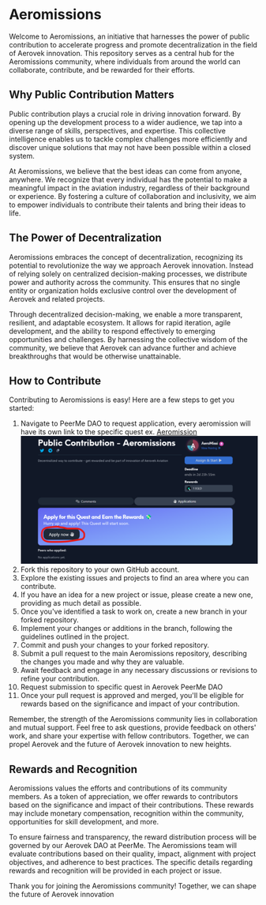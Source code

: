 # Aeromissions
Welcome to Aeromissions, an initiative that harnesses the power of public contribution to accelerate progress and promote decentralization in the field of Aerovek innovation. This repository serves as a central hub for the Aeromissions community, where individuals from around the world can collaborate, contribute, and be rewarded for their efforts.

## Why Public Contribution Matters
Public contribution plays a crucial role in driving innovation forward. By opening up the development process to a wider audience, we tap into a diverse range of skills, perspectives, and expertise. This collective intelligence enables us to tackle complex challenges more efficiently and discover unique solutions that may not have been possible within a closed system.

At Aeromissions, we believe that the best ideas can come from anyone, anywhere. We recognize that every individual has the potential to make a meaningful impact in the aviation industry, regardless of their background or experience. By fostering a culture of collaboration and inclusivity, we aim to empower individuals to contribute their talents and bring their ideas to life.

## The Power of Decentralization
Aeromissions embraces the concept of decentralization, recognizing its potential to revolutionize the way we approach Aerovek innovation. Instead of relying solely on centralized decision-making processes, we distribute power and authority across the community. This ensures that no single entity or organization holds exclusive control over the development of Aerovek and related projects.

Through decentralized decision-making, we enable a more transparent, resilient, and adaptable ecosystem. It allows for rapid iteration, agile development, and the ability to respond effectively to emerging opportunities and challenges. By harnessing the collective wisdom of the community, we believe that Aerovek can advance further and achieve breakthroughs that would be otherwise unattainable.

## How to Contribute
Contributing to Aeromissions is easy! Here are a few steps to get you started:

1. Navigate to PeerMe DAO to request application, every aeromission will have its own link to the specific quest ex. [Aeromission](https://peerme.io/quests/WyEB5wvJm48D) 
![Aeromissions](image/aeromissions.png)
3. Fork this repository to your own GitHub account.
4. Explore the existing issues and projects to find an area where you can contribute.
5. If you have an idea for a new project or issue, please create a new one, providing as much detail as possible.
6. Once you've identified a task to work on, create a new branch in your forked repository.
7. Implement your changes or additions in the branch, following the guidelines outlined in the project.
8. Commit and push your changes to your forked repository.
9. Submit a pull request to the main Aeromissions repository, describing the changes you made and why they are valuable.
10. Await feedback and engage in any necessary discussions or revisions to refine your contribution.
11. Request submission to specific quest in Aerovek PeerMe DAO
12. Once your pull request is approved and merged, you'll be eligible for rewards based on the significance and impact of your contribution.

Remember, the strength of the Aeromissions community lies in collaboration and mutual support. Feel free to ask questions, provide feedback on others' work, and share your expertise with fellow contributors. Together, we can propel Aerovek and the future of Aerovek innovation to new heights.

## Rewards and Recognition
Aeromissions values the efforts and contributions of its community members. As a token of appreciation, we offer rewards to contributors based on the significance and impact of their contributions. These rewards may include monetary compensation, recognition within the community, opportunities for skill development, and more.

To ensure fairness and transparency, the reward distribution process will be governed by our Aerovek DAO at PeerMe. The Aeromissions team will evaluate contributions based on their quality, impact, alignment with project objectives, and adherence to best practices. The specific details regarding rewards and recognition will be provided in each project or issue.

Thank you for joining the Aeromissions community! Together, we can shape the future of Aerovek innovation
